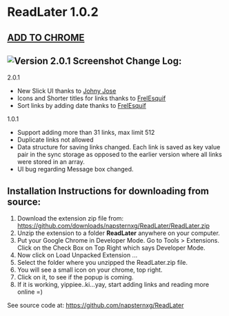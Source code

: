 ReadLater 1.0.2
================

[ADD TO CHROME](https://chrome.google.com/webstore/detail/read-later/nplngmgdacdfncdkpdomipkehfnbinfa)
------------------------------------------------------------------------------------------------------

![Version 2.0.1 Screenshot](http://napsternxg.github.io/ReadLater/images/Screenshot_2_0_1.JPG)
Change Log:
-----------

2.0.1
* New Slick UI thanks to [Johny Jose](https://github.com/atrniv)
* Icons and Shorter titles for links thanks to [FrelEsquif](https://github.com/FrelEsquif)
* Sort links by adding date thanks to [FrelEsquif](https://github.com/FrelEsquif)

1.0.1
* Support adding more than 31 links, max limit 512
* Duplicate links not allowed
* Data structure for saving links changed. Each link is saved as key value pair in the sync storage as opposed to the earlier version where all links were stored in an array.
* UI bug regarding Message box changed.  

Installation Instructions for downloading from source:
--------------------------

 1. Download the extension zip file from: https://github.com/downloads/napsternxg/ReadLater/ReadLater.zip
 2. Unzip the extension to a folder **ReadLater** anywhere on your computer. 
 3. Put your Google Chrome in Developer Mode. Go to Tools > Extensions. Click on the Check Box on Top Right which says Developer Mode.
 4. Now click on Load Unpacked Extension ...
 5. Select the folder where you unzipped the ReadLater.zip file. 
 6. You will see a small icon on your chrome, top right. 
 7. Click on it, to see if the popup is coming.
 8. If it is working, yippiee..ki...yay, start adding links and reading more online =)

See source code at: https://github.com/napsternxg/ReadLater
